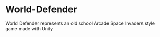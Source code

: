 # World-Defender
World Defender represents an old school Arcade Space Invaders style game made with Unity

